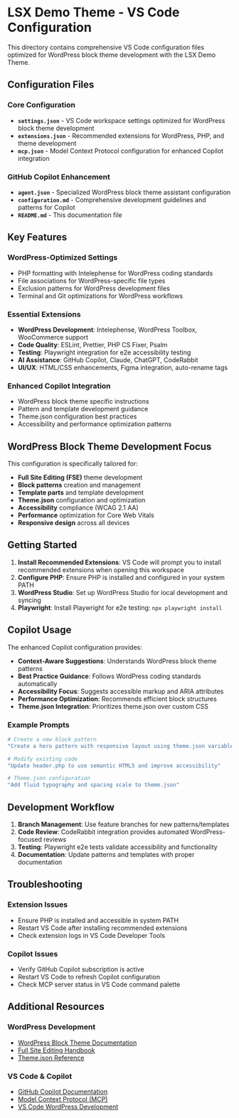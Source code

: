 # LSX Demo Theme - VS Code Configuration

This directory contains comprehensive VS Code configuration files optimized for WordPress block theme development with the LSX Demo Theme.

## Configuration Files

### Core Configuration

-   **`settings.json`** - VS Code workspace settings optimized for WordPress block theme development
-   **`extensions.json`** - Recommended extensions for WordPress, PHP, and theme development
-   **`mcp.json`** - Model Context Protocol configuration for enhanced Copilot integration

### GitHub Copilot Enhancement

-   **`agent.json`** - Specialized WordPress block theme assistant configuration
-   **`configuration.md`** - Comprehensive development guidelines and patterns for Copilot
-   **`README.md`** - This documentation file

## Key Features

### WordPress-Optimized Settings

-   PHP formatting with Intelephense for WordPress coding standards
-   File associations for WordPress-specific file types
-   Exclusion patterns for WordPress development files
-   Terminal and Git optimizations for WordPress workflows

### Essential Extensions

-   **WordPress Development**: Intelephense, WordPress Toolbox, WooCommerce support
-   **Code Quality**: ESLint, Prettier, PHP CS Fixer, Psalm
-   **Testing**: Playwright integration for e2e accessibility testing
-   **AI Assistance**: GitHub Copilot, Claude, ChatGPT, CodeRabbit
-   **UI/UX**: HTML/CSS enhancements, Figma integration, auto-rename tags

### Enhanced Copilot Integration

-   WordPress block theme specific instructions
-   Pattern and template development guidance
-   Theme.json configuration best practices
-   Accessibility and performance optimization patterns

## WordPress Block Theme Development Focus

This configuration is specifically tailored for:

-   **Full Site Editing (FSE)** theme development
-   **Block patterns** creation and management
-   **Template parts** and template development
-   **Theme.json** configuration and optimization
-   **Accessibility** compliance (WCAG 2.1 AA)
-   **Performance** optimization for Core Web Vitals
-   **Responsive design** across all devices

## Getting Started

1. **Install Recommended Extensions**: VS Code will prompt you to install recommended extensions when opening this workspace
2. **Configure PHP**: Ensure PHP is installed and configured in your system PATH
3. **WordPress Studio**: Set up WordPress Studio for local development and syncing
4. **Playwright**: Install Playwright for e2e testing: `npx playwright install`

## Copilot Usage

The enhanced Copilot configuration provides:

-   **Context-Aware Suggestions**: Understands WordPress block theme patterns
-   **Best Practice Guidance**: Follows WordPress coding standards automatically
-   **Accessibility Focus**: Suggests accessible markup and ARIA attributes
-   **Performance Optimization**: Recommends efficient block structures
-   **Theme.json Integration**: Prioritizes theme.json over custom CSS

### Example Prompts

```bash
# Create a new block pattern
"Create a hero pattern with responsive layout using theme.json variables"

# Modify existing code
"Update header.php to use semantic HTML5 and improve accessibility"

# Theme.json configuration
"Add fluid typography and spacing scale to theme.json"
```

## Development Workflow

1. **Branch Management**: Use feature branches for new patterns/templates
2. **Code Review**: CodeRabbit integration provides automated WordPress-focused reviews
3. **Testing**: Playwright e2e tests validate accessibility and functionality
4. **Documentation**: Update patterns and templates with proper documentation

## Troubleshooting

### Extension Issues

-   Ensure PHP is installed and accessible in system PATH
-   Restart VS Code after installing recommended extensions
-   Check extension logs in VS Code Developer Tools

### Copilot Issues

-   Verify GitHub Copilot subscription is active
-   Restart VS Code to refresh Copilot configuration
-   Check MCP server status in VS Code command palette

## Additional Resources

### WordPress Development

-   [WordPress Block Theme Documentation](https://developer.wordpress.org/themes/block-themes/)
-   [Full Site Editing Handbook](https://developer.wordpress.org/block-editor/how-to-guides/themes/full-site-editing/)
-   [Theme.json Reference](https://developer.wordpress.org/block-editor/reference-guides/theme-json-reference/)

### VS Code & Copilot

-   [GitHub Copilot Documentation](https://docs.github.com/en/copilot)
-   [Model Context Protocol (MCP)](https://github.com/github/mcp)
-   [VS Code WordPress Development](https://code.visualstudio.com/docs/languages/php)
